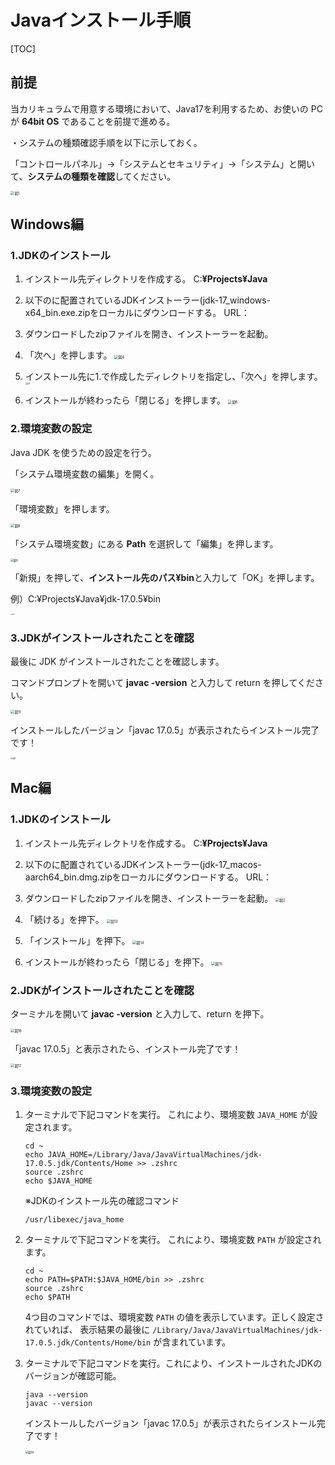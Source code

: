 # Javaインストール手順

[TOC]



## 前提

当カリキュラムで用意する環境において、Java17を利用するため、お使いの PC が **64bit OS** であることを前提で進める。


・システムの種類確認手順を以下に示しておく。

「コントロールパネル」→「システムとセキュリティ」→「システム」と開いて、**システムの種類を確認**してください。

<img src="/Users/okadayoshiki/Pictures/環境構築手順画像/図1.png" alt="図1" style="zoom:40%;" />



## Windows編

### 1.JDKのインストール

1. インストール先ディレクトリを作成する。
   C:**¥Projects¥Java**

2. 以下のに配置されているJDKインストーラー(jdk-17_windows-x64_bin.exe.zipをローカルにダウンロードする。
   URL：

3. ダウンロードしたzipファイルを開き、インストーラーを起動。
   
4. 「次へ」を押します。
   <img src="/Users/okadayoshiki/Pictures/環境構築手順画像/図4.png" alt="図4" style="zoom:40%;" />

   

5. インストール先に1.で作成したディレクトリを指定し、「次へ」を押します。
   <img src="/Users/okadayoshiki/Pictures/環境構築手順画像/図5.png" alt="図5" style="zoom:20%;" />

   

6. インストールが終わったら「閉じる」を押します。
   <img src="/Users/okadayoshiki/Pictures/環境構築手順画像/図6.png" alt="図6" style="zoom:40%;" />

   

### 2.環境変数の設定

Java JDK を使うための設定を行う。

「システム環境変数の編集」を開く。

<img src="/Users/okadayoshiki/Pictures/環境構築手順画像/図7.png" alt="図7" style="zoom:40%;" />





「環境変数」を押します。

<img src="/Users/okadayoshiki/Pictures/環境構築手順画像/図8.png" alt="図8" style="zoom:40%;" />



「システム環境変数」にある **Path** を選択して「編集」を押します。

<img src="/Users/okadayoshiki/Pictures/環境構築手順画像/図9.jpg" alt="図9" style="zoom:30%;" />



「新規」を押して、**インストール先のパス¥bin**と入力して「OK」を押します。

例）C:¥Projects¥Java¥jdk-17.0.5¥bin

<img src="/Users/okadayoshiki/Pictures/環境構築手順画像/図10.png" alt="図10" style="zoom:15%;" />



### 3.JDKがインストールされたことを確認

最後に JDK がインストールされたことを確認します。

コマンドプロンプトを開いて **javac -version** と入力して return を押してください。

<img src="/Users/okadayoshiki/Pictures/環境構築手順画像/図11.png" alt="図11" style="zoom:40%;" />



インストールしたバージョン「javac 17.0.5」が表示されたらインストール完了です！

<img src="/Users/okadayoshiki/Pictures/環境構築手順画像/図12.png" alt="図12" style="zoom:20%;" />



## Mac編

### 1.JDKのインストール

1. インストール先ディレクトリを作成する。
   C:**¥Projects¥Java**

2. 以下のに配置されているJDKインストーラー(jdk-17_macos-aarch64_bin.dmg.zipをローカルにダウンロードする。
   URL：

3. ダウンロードしたzipファイルを開き、インストーラーを起動。
   <img src="/Users/okadayoshiki/Pictures/環境構築手順画像/図2.png" alt="図2" style="zoom:40%;" />

4. 「続ける」を押下。
   <img src="/Users/okadayoshiki/Pictures/環境構築手順画像/図13.png" alt="図13" style="zoom:40%;" />

   

5. 「インストール」を押下。
   <img src="/Users/okadayoshiki/Pictures/環境構築手順画像/図14.png" alt="図14" style="zoom:40%;" />

   

6. インストールが終わったら「閉じる」を押下。
   <img src="/Users/okadayoshiki/Pictures/環境構築手順画像/図15.png" alt="図15" style="zoom:40%;" />



### 2.JDKがインストールされたことを確認

ターミナルを開いて **javac -version** と入力して、return を押下。

<img src="/Users/okadayoshiki/Pictures/環境構築手順画像/図16.png" alt="図16" style="zoom:40%;" />



「javac 17.0.5」と表示されたら、インストール完了です！

<img src="/Users/okadayoshiki/Pictures/環境構築手順画像/図17.png" alt="図17" style="zoom:40%;" />



### 3.環境変数の設定

1. ターミナルで下記コマンドを実行。
   これにより、環境変数 `JAVA_HOME` が設定されます。

   ```
   cd ~
   echo JAVA_HOME=/Library/Java/JavaVirtualMachines/jdk-17.0.5.jdk/Contents/Home >> .zshrc
   source .zshrc
   echo $JAVA_HOME
   ```

   ※JDKのインストール先の確認コマンド

   ```
   /usr/libexec/java_home
   ```

   

2. ターミナルで下記コマンドを実行。
   これにより、環境変数 `PATH` が設定されます。

   ```
   cd ~
   echo PATH=$PATH:$JAVA_HOME/bin >> .zshrc
   source .zshrc
   echo $PATH
   ```

   4つ目のコマンドでは、環境変数 `PATH` の値を表示しています。正しく設定されていれば、 表示結果の最後に `/Library/Java/JavaVirtualMachines/jdk-17.0.5.jdk/Contents/Home/bin` が含まれています。

3. ターミナルで下記コマンドを実行。これにより、インストールされたJDKのバージョンが確認可能。

   ```
   java --version
   javac --version
   ```

   インストールしたバージョン「javac 17.0.5」が表示されたらインストール完了です！

   <img src="/Users/okadayoshiki/Pictures/環境構築手順画像/図18.png" alt="図18" style="zoom:30%;" />

